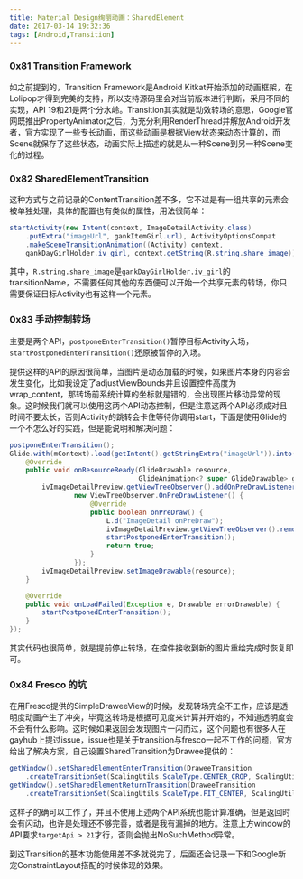 ```yaml
---
title: Material Design绚丽动画：SharedElement
date: 2017-03-14 19:32:36
tags: [Android,Transition]
---
```


### 0x81 Transition Framework
如之前提到的，Transition Framework是Android Kitkat开始添加的动画框架，在Lolipop才得到完美的支持，所以支持源码里会对当前版本进行判断，采用不同的实现，API 19和21是两个分水岭。Transition其实就是动效转场的意思，Google官网既推出PropertyAnimator之后，为充分利用RenderThread并解放Android开发者，官方实现了一些专长动画，而这些动画是根据View状态来动态计算的，而Scene就保存了这些状态，动画实际上描述的就是从一种Scene到另一种Scene变化的过程。

### 0x82 SharedElementTransition
这种方式与之前记录的ContentTransition差不多，它不过是有一组共享的元素会被单独处理，具体的配置也有类似的属性，用法很简单：
```Java
startActivity(new Intent(context, ImageDetailActivity.class)
    .putExtra("imageUrl", gankItemGirl.url), ActivityOptionsCompat
    .makeSceneTransitionAnimation((Activity) context,
    gankDayGirlHolder.iv_girl, context.getString(R.string.share_image)).toBundle());
```
其中，`R.string.share_image`是`gankDayGirlHolder.iv_girl`的transitionName，不需要任何其他的东西便可以开始一个共享元素的转场，你只需要保证目标Activity也有这样一个元素。

### 0x83 手动控制转场
主要是两个API，`postponeEnterTransition()`暂停目标Activity入场，`startPostponedEnterTransition()`还原被暂停的入场。

提供这样的API的原因很简单，当图片是动态加载的时候，如果图片本身的内容会发生变化，比如我设定了adjustViewBounds并且设置控件高度为wrap_content，那转场前系统计算的坐标就是错的，会出现图片移动异常的现象。这时候我们就可以使用这两个API动态控制，但是注意这两个API必须成对且时间不要太长，否则Activity的跳转会卡住等待你调用start，下面是使用Glide的一个不怎么好的实践，但是能说明和解决问题：
```Java
postponeEnterTransition();
Glide.with(mContext).load(getIntent().getStringExtra("imageUrl")).into(new SimpleTarget<GlideDrawable>() {
    @Override
    public void onResourceReady(GlideDrawable resource,
                                GlideAnimation<? super GlideDrawable> glideAnimation) {
        ivImageDetailPreview.getViewTreeObserver().addOnPreDrawListener(
                new ViewTreeObserver.OnPreDrawListener() {
                    @Override
                    public boolean onPreDraw() {
                        L.d("ImageDetail onPreDraw");
                        ivImageDetailPreview.getViewTreeObserver().removeOnPreDrawListener(this);
                        startPostponedEnterTransition();
                        return true;
                    }
                });
        ivImageDetailPreview.setImageDrawable(resource);
    }

    @Override
    public void onLoadFailed(Exception e, Drawable errorDrawable) {
        startPostponedEnterTransition();
    }
});
```
其实代码也很简单，就是提前停止转场，在控件接收到新的图片重绘完成时恢复即可。

### 0x84 Fresco 的坑
在用Fresco提供的SimpleDraweeView的时候，发现转场完全不工作，应该是透明度动画产生了冲突，毕竟这转场是根据可见度来计算并开始的，不知道透明度会不会有什么影响。这时候如果返回会发现图片一闪而过，这个问题也有很多人在gayhub上提过issue，issue也是关于transition与fresco一起不工作的问题，官方给出了解决方案，自己设置SharedTransition为Drawee提供的：
```Java
getWindow().setSharedElementEnterTransition(DraweeTransition
    .createTransitionSet(ScalingUtils.ScaleType.CENTER_CROP, ScalingUtils.ScaleType.FIT_CENTER));
getWindow().setSharedElementReturnTransition(DraweeTransition
    .createTransitionSet(ScalingUtils.ScaleType.FIT_CENTER, ScalingUtils.ScaleType.CENTER_CROP));
```
这样子的确可以工作了，并且不使用上述两个API系统也能计算准确，但是返回时会有闪动，也许是处理还不够完善，或者是我有漏掉的地方。注意上方window的API要求`targetApi > 21`才行，否则会抛出NoSuchMethod异常。

到这Transition的基本功能使用差不多就说完了，后面还会记录一下和Google新宠ConstraintLayout搭配的时候体现的效果。